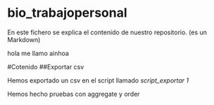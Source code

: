 # bio_trabajopersonal

En este fichero se explica el contenido de nuestro repositorio. (es un Markdown) 


hola me llamo ainhoa


#Cotenido
##Exportar csv

Hemos exportado un csv en el script llamado *script_exportar 1*

Hemos hecho pruebas con aggregate y order